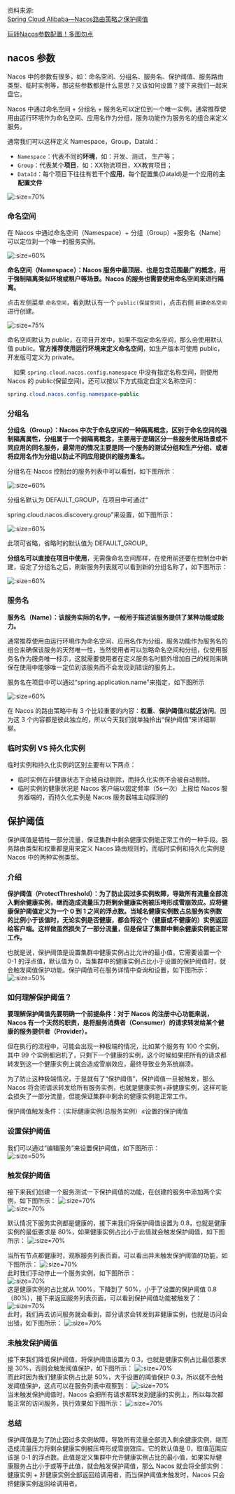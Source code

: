 资料来源: <br/>
[Spring Cloud Alibaba—Nacos路由策略之保护阈值](https://www.toutiao.com/article/7064151088441655847/?log_from=e8ba6d1ccdba8_1646702002454)

[玩转Nacos参数配置！多图勿点](https://www.toutiao.com/article/7064151088441655847/?log_from=e8ba6d1ccdba8_1646702002454)



## nacos 参数
Nacos 中的参数有很多，如：命名空间、分组名、服务名、保护阈值、服务路由类型、临时实例等，那这些参数都是什么意思？又该如何设置？接下来我们一起来盘它。

Nacos 中通过命名空间 + 分组名 + 服务名可以定位到一个唯一实例，通常推荐使用由运行环境作为命名空间、应用名作为分组，服务功能作为服务名的组合来定义服务。

通常我们可以这样定义 Namespace，Group，DataId：

- `Namespace`：代表不同的**环境**，如：开发、测试， 生产等；
- `Group`：代表某个**项目**，如：XX物流项目，XX教育项目；
- `DataId`：每个项目下往往有若干个**应用**，每个配置集(DataId)是一个应用的**主配置文件**

![](large/e6c9d24ely1h1qezxn2azj20zk0b0jrz.jpg ':size=70%')



### 命名空间

在 Nacos 中通过命名空间（Namespace）+ 分组（Group）+服务名（Name）可以定位到一个唯一的服务实例。

![](large/e6c9d24ely1h1qdjp8yd6j20zn0hs3yw.jpg ':size=60%')

**命名空间（Namespace）：Nacos 服务中最顶层、也是包含范围最广的概念，用于强制隔离类似环境或租户等场景。Nacos 的服务也需要使用命名空间来进行隔离。**

点击左侧菜单 `命名空间`，看到默认有一个 `public(保留空间)`，点击右侧 `新建命名空间`进行创建。

![](large/e6c9d24ely1h1qdgvc6yxj22rk0ps77g.jpg ':size=75%')

命名空间默认为 public，在项目开发中，如果不指定命名空间，那么会使用默认值 public。**官方推荐使用运行环境来定义命名空间**，如生产版本可使用 public，开发版可定义为 private。

　如果 `spring.cloud.nacos.config.namespace` 中没有指定名称空间，则使用 Nacos 的 public(保留空间)。还可以按以下方式指定自定义名称空间：

~~~~java
spring.cloud.nacos.config.namespace=public
~~~~

### 分组名

**分组名（Group）：Nacos 中次于命名空间的⼀种隔离概念，区别于命名空间的强制隔离属性，分组属于⼀个弱隔离概念，主要用于逻辑区分⼀些服务使用场景或不同应用的同名服务，最常用的情况主要是同⼀个服务的测试分组和生产分组、或者将应用名作为分组以防止不同应用提供的服务重名。**

分组名在 Nacos 控制台的服务列表中可以看到，如下图所示：

![](large/e6c9d24ely1h1qdnze9bnj21t20oc419.jpg ':size=60%')

分组名默认为 DEFAULT_GROUP，在项目中可通过“

spring.cloud.nacos.discovery.group”来设置，如下图所示：

![](large/e6c9d24ely1h1qdoe7pczj218h05x3yu.jpg ':size=60%')

此项可省略，省略时的默认值为 DEFAULT_GROUP。

**分组名可以直接在项目中使用**，无需像命名空间那样，在使用前还要在控制台中新建，设定了分组名之后，刷新服务列表就可以看到新的分组名称了，如下图所示：

![](large/e6c9d24ely1h1qdpu7rw8j21sv0nqdij.jpg ':size=60%')

### 服务名

**服务名（Name）：该服务实际的名字，⼀般用于描述该服务提供了某种功能或能力。**

通常推荐使用由运行环境作为命名空间、应用名作为分组，服务功能作为服务名的组合来确保该服务的天然唯⼀性，当然使用者可以忽略命名空间和分组，仅使用服务名作为服务唯⼀标示，这就需要使用者在定义服务名时额外增加自己的规则来确保在使用中能够唯⼀定位到该服务而不会发现到错误的服务上。

服务名在项目中可以通过“spring.application.name”来指定，如下图所示

![](large/e6c9d24ely1h1qdpl8mk3j218d04qq34.jpg ':size=60%')

在 Nacos 的路由策略中有 3 个比较重要的内容：**权重**、**保护阈值**和**就近访问**。因为这 3 个内容都是彼此独立的，所以今天我们就单独拎出“保护阈值”来详细聊聊。

### 临时实例 VS 持久化实例

临时实例和持久化实例的区别主要有以下两点：

- 临时实例在非健康状态下会被自动剔除，而持久化实例不会被自动剔除。
- 临时实例的健康状况是 Nacos 客户端以固定频率（5s一次）上报给 Nacos 服务器端的，而持久化实例是 Nacos 服务器端主动探测的

## 保护阈值

保护阈值是牺牲⼀部分流量，保证集群中剩余健康实例能正常工作的一种手段。服务路由类型和权重都是用来定义 Nacos 路由规则的，而临时实例和持久化实例是 Nacos 中的两种实例类型。

### 介绍

**保护阈值（ProtectThreshold）：为了防止因过多实例故障，导致所有流量全部流入剩余健康实例，继而造成流量压力将剩余健康实例被压垮形成雪崩效应。应将健康保护阈值定义为⼀个 0 到 1 之间的浮点数。当域名健康实例数占总服务实例数的比例小于该值时，无论实例是否健康，都会将这个（健康或不健康的）实例返回给客户端。这样做虽然损失了⼀部分流量，但是保证了集群中剩余健康实例能正常工作。**

也就是说，保护阈值是设置集群中健康实例占比允许的最小值，它需要设置一个 0-1 的浮点值，默认值为 0，当集群中的健康实例占比小于设置的保护阈值时，就会触发阈值保护功能。保护阈值可在服务详情中查询和设置，如下图所示：<br/>
![](large/e6c9d24ely1h0jnzoxutqj214v0u0wgh.jpg ':size=50%')

### 如何理解保护阈值？

**要理解保护阈值先要明确一个前提条件：对于 Nacos 的注册中心功能来说，Nacos 有一个天然的职责，是将服务消费者（Consumer）的请求转发给某个健康的服务提供者（Provider）。**

但在执行的流程中，可能会出现一种极端的情况，比如某个服务有 100 个实例，其中 99 个实例都宕机了，只剩下一个健康的实例，这个时候如果把所有的请求都转发到这一个健康实例上就会造成雪崩效应，最终导致业务系统崩溃。

为了防止这种极端情况，于是就有了“保护阈值”，保护阈值一旦被触发，那么 Nacos 将会把请求转发给所有服务实例，也就是健康实例+非健康实例，这样可能会损失了⼀部分流量，但能保证集群中剩余的健康实例能正常工作。

保护阈值触发条件：（实际健康实例/总服务实例）≤设置的保护阈值

### 设置保护阈值

我们可以通过“编辑服务”来设置保护阈值，如下图所示：<br/>
![](large/e6c9d24ely1h0jnzye1yxj21750u0wgh.jpg ':size=50%')<br/>

### 触发保护阈值

接下来我们创建一个服务测试一下保护阈值的功能，在创建的服务中添加两个实例，如下图所示：
![](large/e6c9d24ely1h0jo0cmtwhj21sz0o7dih.jpg ':size=70%')<br/>
![](large/e6c9d24ely1h0jo0ikbxnj214v0u0ac2.jpg ':size=70%')<br/>

默认情况下服务实例都是健康的，接下来我们将保护阈值设置为 0.8，也就是健康实例的最低要求是 80%，如果健康实例占比小于此值就会触发保护阈值，如下图所示：
![](large/e6c9d24ely1h0jo0r4xw3j214g0u0764.jpg ':size=70%')<br/>

当所有节点都健康时，观察服务列表页面，可以看出并未触发保护阈值的功能，如下图所示：
![](large/e6c9d24ely1h0jo0xpki3j21sz0oytbo.jpg ':size=70%')<br/>
此时我们手动停止一个服务实例，如下图所示：<br/>
![](large/e6c9d24ely1h0jo11zo8vj214m0u0q4t.jpg ':size=70%')<br/>
这是健康实例的占比就从 100%，下降到了 50%，小于了设置的保护阈值 0.8（80%），接下来返回服务列表页面，可以看到保护阈值功能被触发了：
![](large/e6c9d24ely1h0jo1dijsdj21t10otad0.jpg ':size=70%')<br/>
此时，我们再去访问服务就会看到，部分请求会转发到非健康实例，也就是访问会出错，如下图所示：
![](large/e6c9d24ely1h0jo1m94luj21ei0d4gos.jpg ':size=70%')<br/>
### 未触发保护阈值

接下来我们降低保护阈值，将保护阈值设置为 0.3，也就是健康实例占比最低要求是 30%，否则会触发阈值保护，如下图所示：
![](large/e6c9d24ely1h0jo1r2phzj214n0u040e.jpg ':size=70%')<br/>
而此时因为我们健康实例占比是 50%，大于设置的阈值保护 0.3，所以就不会触发阈值保护，这点可以在服务列表中观察到：
![](large/e6c9d24ely1h0jo1v12elj21sz0npjuh.jpg ':size=70%')<br/>
当未触发保护阈值时，Nacos 会把所有请求都转发到健康的实例上，所以每次都能正常的访问服务，执行效果如下图所示：
![](large/e6c9d24ely1h0jo1zebvpj21ek064mye.jpg ':size=70%')
### 总结

保护阈值是为了防止因过多实例故障，导致所有流量全部流入剩余健康实例，继而造成流量压力将剩余健康实例被压垮形成雪崩效应。它的默认值是 0，取值范围应该是 0-1 的浮点数。此值是定义集群中允许健康实例占比的最小值，如果实际健康服务占比小于或等于此值，就会触发保护阈值，那么 Nacos 就会将全部实例：健康实例 + 非健康实例全部返回给调用者，而当保护阈值未触发时，Nacos 只会把健康实例返回给调用者。
